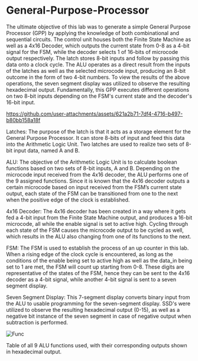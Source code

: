 # General-Purpose-Processor

The ultimate objective of this lab was to generate a simple General Purpose Processor (GPP) by applying the knowledge of both combinational and sequential circuits. The control unit houses both the Finite State Machine as well as a 4x16 Decoder, which outputs the current state from 0-8 as a 4-bit signal for the FSM, while the decoder selects 1 of 16-bits of microcode output respectively. The latch stores 8-bit inputs and follow by passing this data onto a clock cycle. The ALU operates as a direct result from the inputs of the latches as well as the selected microcode input, producing an 8-bit outcome in the form of two 4-bit numbers. To view the results of the above operations, the seven segment display was utilized to observe the resulting hexadecimal output. Fundamentally, this GPP executes different operations on two 8-bit inputs depending on the FSM's current state and the decoder's 16-bit input.

https://github.com/user-attachments/assets/621a2b71-7df4-4716-b497-b80bb158a18f

Latches: The purpose of the latch is that it acts as a storage element for the General Purpose Processor. It can store 8-bits of input and feed this data into the Arithmetic Logic Unit. Two latches are used to realize two sets of 8-bit input data, named A and B.

ALU: The objective of the Arithmetic Logic Unit is to calculate boolean functions based on two sets of 8-bit inputs, A and B. Depending on the microcode input received from the 4x16 decoder, the ALU performs one of the 9 assigned functions. Since it is known that the 4x16 decoder outputs a certain microcode based on input received from the FSM’s current state output, each state of the FSM can be transitioned from one to the next when the positive edge of the clock is established.

4x16 Decoder: The 4x16 decoder has been created in a way where it gets fed a 4-bit input from the Finite State Machine output, and produces a 16-bit microcode, all while the enable signal is set to active high. Cycling through each state of the FSM causes the microcode output to be cycled as well, which results in the ALU also changing from one of its functions to the next.

FSM: The FSM is used to establish the process of an up counter in this lab. When a rising edge of the clock cycle is encountered, as long as the conditions of the enable being set to active high as well as the data_in being set to 1 are met, the FSM will count up starting from 0-8. These digits are representative of the states of the FSM, hence they can be sent to the 4x16 decoder as a 4-bit signal, while another 4-bit signal is sent to a seven segment display. 

Seven Segment Display: This 7-segment display converts binary input from the ALU to usable programming for the seven-segment display. SSD's were utilized to observe the resulting hexadecimal output (0-15), as well as a negative bit instance of the seven segment in case of negative output when subtraction is performed.

![Func](https://github.com/user-attachments/assets/f975b406-7c4c-4428-9f90-dfe746145fb7)

Table of all 9 ALU functions used, with their corresponding outputs shown in hexadecimal output.
